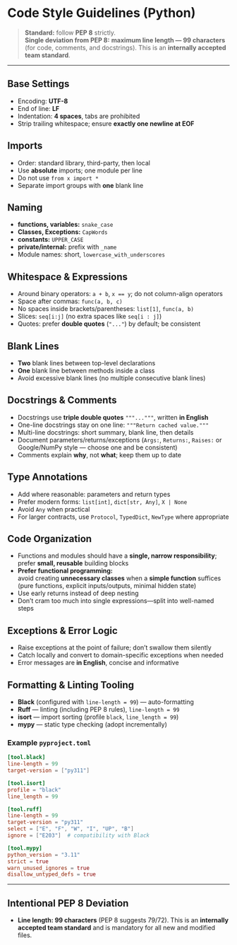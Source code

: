 # Code Style Guidelines (Python)

> **Standard:** follow **PEP 8** strictly.  
> **Single deviation from PEP 8:** **maximum line length — 99 characters** (for code, comments, and docstrings). This is an **internally accepted team standard**.

---

## Base Settings
- Encoding: **UTF-8**  
- End of line: **LF**  
- Indentation: **4 spaces**, tabs are prohibited  
- Strip trailing whitespace; ensure **exactly one newline at EOF**

## Imports
- Order: standard library, third-party, then local
- Use **absolute** imports; one module per line
- Do not use `from x import *`
- Separate import groups with **one** blank line

## Naming
- **functions, variables:** `snake_case`  
- **Classes, Exceptions:** `CapWords`  
- **constants:** `UPPER_CASE`  
- **private/internal:** prefix with `_name`  
- Module names: short, `lowercase_with_underscores`

## Whitespace & Expressions
- Around binary operators: `a + b`, `x == y`; do not column-align operators
- Space after commas: `func(a, b, c)`
- No spaces inside brackets/parentheses: `list[1]`, `func(a, b)`  
- Slices: `seq[i:j]` (no extra spaces like `seq[i : j]`)
- Quotes: prefer **double quotes** (`"..."`) by default; be consistent

## Blank Lines
- **Two** blank lines between top-level declarations
- **One** blank line between methods inside a class
- Avoid excessive blank lines (no multiple consecutive blank lines)

## Docstrings & Comments
- Docstrings use **triple double quotes** `"""..."""`, written **in English**
- One-line docstrings stay on one line: `"""Return cached value."""`
- Multi-line docstrings: short summary, blank line, then details  
- Document parameters/returns/exceptions (`Args:`, `Returns:`, `Raises:` or Google/NumPy style — choose one and be consistent)
- Comments explain **why**, not **what**; keep them up to date

## Type Annotations
- Add where reasonable: parameters and return types
- Prefer modern forms: `list[int]`, `dict[str, Any]`, `X | None`
- Avoid `Any` when practical
- For larger contracts, use `Protocol`, `TypedDict`, `NewType` where appropriate

## Code Organization
- Functions and modules should have a **single, narrow responsibility**; prefer **small, reusable** building blocks
- **Prefer functional programming:**  
  avoid creating **unnecessary classes** when a **simple function** suffices  
  (pure functions, explicit inputs/outputs, minimal hidden state)
- Use early returns instead of deep nesting
- Don’t cram too much into single expressions—split into well-named steps

## Exceptions & Error Logic
- Raise exceptions at the point of failure; don’t swallow them silently
- Catch locally and convert to domain-specific exceptions when needed
- Error messages are **in English**, concise and informative

## Formatting & Linting Tooling
- **Black** (configured with `line-length = 99`) — auto-formatting
- **Ruff** — linting (including PEP 8 rules), `line-length = 99`
- **isort** — import sorting (profile `black`, `line_length = 99`)
- **mypy** — static type checking (adopt incrementally)

### Example `pyproject.toml`
```toml
[tool.black]
line-length = 99
target-version = ["py311"]

[tool.isort]
profile = "black"
line_length = 99

[tool.ruff]
line-length = 99
target-version = "py311"
select = ["E", "F", "W", "I", "UP", "B"]
ignore = ["E203"]  # compatibility with Black

[tool.mypy]
python_version = "3.11"
strict = true
warn_unused_ignores = true
disallow_untyped_defs = true
```

---

## Intentional PEP 8 Deviation
- **Line length: 99 characters** (PEP 8 suggests 79/72). This is an **internally accepted team standard** and is mandatory for all new and modified files.
